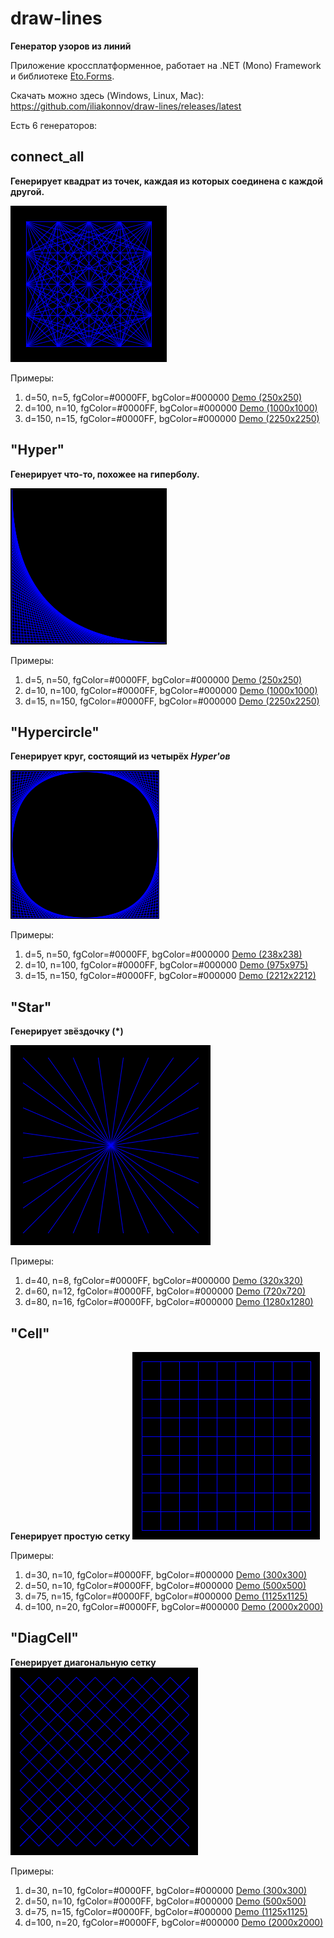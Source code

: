 # draw-lines
**Генератор узоров из линий**

Приложение кроссплатформенное, работает на .NET (Mono) Framework и библиотеке [Eto.Forms](https://github.com/picoe/Eto).

Скачать можно здесь (Windows, Linux, Mac): https://github.com/iliakonnov/draw-lines/releases/latest

Есть 6 генераторов:

## connect_all
__Генерирует квадрат из точек, каждая из которых соединена с каждой другой.__

![Preview](https://github.com/iliakonnov/draw-lines/raw/master/demo/connect_all/50-5.png)

Примеры:
  1. d=50, n=5, fgColor=#0000FF, bgColor=#000000 [Demo (250x250)](https://github.com/iliakonnov/draw-lines/raw/master/demo/connect_all/50-5.png)
  2. d=100, n=10, fgColor=#0000FF, bgColor=#000000 [Demo (1000x1000)](https://github.com/iliakonnov/draw-lines/raw/master/demo/connect_all/100-10.png)
  3. d=150, n=15, fgColor=#0000FF, bgColor=#000000 [Demo (2250x2250)](https://github.com/iliakonnov/draw-lines/raw/master/demo/connect_all/150-15.png)
  
## "Hyper"
__Генерирует что-то, похожее на гиперболу.__

![Preview](https://github.com/iliakonnov/draw-lines/raw/master/demo/Hyper/5-50.png)

Примеры:
  1. d=5, n=50, fgColor=#0000FF, bgColor=#000000 [Demo (250x250)](https://github.com/iliakonnov/draw-lines/raw/master/demo/Hyper/5-50.png)
  2. d=10, n=100, fgColor=#0000FF, bgColor=#000000 [Demo (1000x1000)](https://github.com/iliakonnov/draw-lines/raw/master/demo/Hyper/10-100.png)
  3. d=15, n=150, fgColor=#0000FF, bgColor=#000000 [Demo (2250x2250)](https://github.com/iliakonnov/draw-lines/raw/master/demo/Hyper/15-150.png)
  
## "Hypercircle"
__Генерирует круг, состоящий из четырёх *Hyper'ов*__

![Preview](https://github.com/iliakonnov/draw-lines/raw/master/demo/Hypercircle/5-50.png)

Примеры:
  1. d=5, n=50, fgColor=#0000FF, bgColor=#000000 [Demo (238x238)](https://github.com/iliakonnov/draw-lines/raw/master/demo/Hypercircle/5-50.png)
  2. d=10, n=100, fgColor=#0000FF, bgColor=#000000 [Demo (975x975)](https://github.com/iliakonnov/draw-lines/raw/master/demo/Hypercircle/10-100.png)
  3. d=15, n=150, fgColor=#0000FF, bgColor=#000000 [Demo (2212x2212)](https://github.com/iliakonnov/draw-lines/raw/master/demo/Hypercircle/15-150.png)

## "Star"
__Генерирует звёздочку (*)__

![Preview](https://github.com/iliakonnov/draw-lines/raw/master/demo/Star/40-8.png)

Примеры:
  1. d=40, n=8, fgColor=#0000FF, bgColor=#000000 [Demo (320x320)](https://github.com/iliakonnov/draw-lines/raw/master/demo/Star/40-8.png)
  2. d=60, n=12, fgColor=#0000FF, bgColor=#000000 [Demo (720x720)](https://github.com/iliakonnov/draw-lines/raw/master/demo/Star/60-12.png)
  3. d=80, n=16, fgColor=#0000FF, bgColor=#000000 [Demo (1280x1280)](https://github.com/iliakonnov/draw-lines/raw/master/demo/Star/60-12.png)

## "Cell"
__Генерирует простую сетку__
![Preview](https://github.com/iliakonnov/draw-lines/raw/master/demo/Cell/30-10.png)

Примеры:
  1. d=30, n=10, fgColor=#0000FF, bgColor=#000000 [Demo (300x300)](https://github.com/iliakonnov/draw-lines/raw/master/demo/Cell/30-10.png)
  1. d=50, n=10, fgColor=#0000FF, bgColor=#000000 [Demo (500x500)](https://github.com/iliakonnov/draw-lines/raw/master/demo/Cell/50-10.png)
  2. d=75, n=15, fgColor=#0000FF, bgColor=#000000 [Demo (1125x1125)](https://github.com/iliakonnov/draw-lines/raw/master/demo/Cell/75-15.png)
  3. d=100, n=20, fgColor=#0000FF, bgColor=#000000 [Demo (2000x2000)](https://github.com/iliakonnov/draw-lines/raw/master/demo/Cell/100-20.png)

## "DiagCell"
__Генерирует диагональную сетку__
![Preview](https://github.com/iliakonnov/draw-lines/raw/master/demo/diagCell/30-10.png)

Примеры:
  1. d=30, n=10, fgColor=#0000FF, bgColor=#000000 [Demo (300x300)](https://github.com/iliakonnov/draw-lines/raw/master/demo/diagCell/30-10.png)
  2. d=50, n=10, fgColor=#0000FF, bgColor=#000000 [Demo (500x500)](https://github.com/iliakonnov/draw-lines/raw/master/demo/diagCell/50-10.png)
  3. d=75, n=15, fgColor=#0000FF, bgColor=#000000 [Demo (1125x1125)](https://github.com/iliakonnov/draw-lines/raw/master/demo/diagCell/75-15.png)
  4. d=100, n=20, fgColor=#0000FF, bgColor=#000000 [Demo (2000x2000)](https://github.com/iliakonnov/draw-lines/raw/master/demo/diagCell/100-20.png)
